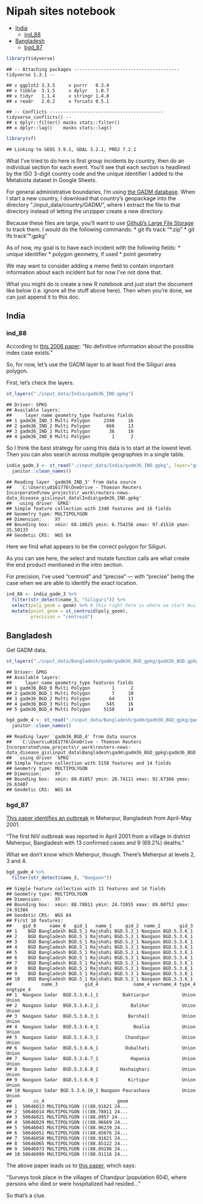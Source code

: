Nipah sites notebook
================

-   [India](#india)
    -   [ind_88](#ind_88)
-   [Bangladesh](#bangladesh)
    -   [bgd_87](#bgd_87)

``` r
library(tidyverse)
```

    ## -- Attaching packages --------------------------------------- tidyverse 1.3.1 --

    ## v ggplot2 3.3.5     v purrr   0.3.4
    ## v tibble  3.1.5     v dplyr   1.0.7
    ## v tidyr   1.1.4     v stringr 1.4.0
    ## v readr   2.0.2     v forcats 0.5.1

    ## -- Conflicts ------------------------------------------ tidyverse_conflicts() --
    ## x dplyr::filter() masks stats::filter()
    ## x dplyr::lag()    masks stats::lag()

``` r
library(sf)
```

    ## Linking to GEOS 3.9.1, GDAL 3.2.1, PROJ 7.2.1

What I’ve tried to do here is first group incidents by country, then do
an individual section for each event. You’ll see that each section is
headlined by the ISO 3-digit country code and the unique identifier I
added to the Metabiota dataset in Google Sheets.

For general administrative boundaries, I’m using [the GADM
database](https://gadm.org/). When I start a new country, I download
that country’s geopackage into the directory
“./input_data/country/GADM/”, where I extract the file to that directory
instead of letting the unzipper create a new directory.

Because these files are large, you’ll want to use [Github’s Large File
Storage](https://git-lfs.github.com/) to track them. I would do the
following commands: \* git lfs track “*.zip” * git lfs track”\*.gpkg”

As of now, my goal is to have each incident with the following fields:
\* unique identifier \* polygon geometry, if used \* point geometry

We may want to consider adding a memo field to contain important
information about each incident but for now I’ve not done that.

What you might do is create a new R notebook and just start the document
like below (i.e. ignore all the stuff above here). Then when you’re
done, we can just append it to this doc.

## India

### ind_88

According to [this 2006
paper](https://www.ncbi.nlm.nih.gov/pmc/articles/PMC3373078/): “No
definitive information about the possible index case exists.”

So, for now, let’s use the GADM layer to at least find the Siliguri area
polygon.

First, let’s check the layers.

``` r
st_layers("./input_data/India/gadm36_IND.gpkg")
```

    ## Driver: GPKG 
    ## Available layers:
    ##     layer_name geometry_type features fields
    ## 1 gadm36_IND_3 Multi Polygon     2340     16
    ## 2 gadm36_IND_2 Multi Polygon      666     13
    ## 3 gadm36_IND_1 Multi Polygon       36     10
    ## 4 gadm36_IND_0 Multi Polygon        1      2

So I think the best strategy for using this data is to start at the
lowest level. Then you can also search across multiple geographies in a
single table.

``` r
india_gadm_3 <- st_read("./input_data/India/gadm36_IND.gpkg", layer="gadm36_IND_3") %>%
  janitor::clean_names()
```

    ## Reading layer `gadm36_IND_3' from data source 
    ##   `C:\Users\u0161776\OneDrive - Thomson Reuters Incorporated\new_projects\r_work\reuters-news-data_disease_gis\input_data\India\gadm36_IND.gpkg' 
    ##   using driver `GPKG'
    ## Simple feature collection with 2340 features and 16 fields
    ## Geometry type: MULTIPOLYGON
    ## Dimension:     XY
    ## Bounding box:  xmin: 68.18625 ymin: 6.754256 xmax: 97.41516 ymax: 35.50133
    ## Geodetic CRS:  WGS 84

Here we find what appears to be the correct polygon for Siliguri.

As you can see here, the select and mutate function calls are what
create the end product mentioned in the intro section.

For precision, I’ve used “centroid” and “precise” — with “precise” being
the case when we are able to identify the exact location.

``` r
ind_88 <- india_gadm_3 %>%
  filter(str_detect(name_3, "Siliguri")) %>%
  select(poly_geom = geom) %>% # this right here is where we start building the end dataset
  mutate(point_geom = st_centroid(poly_geom),
         precision = "centroid")
```

## Bangladesh

Get GADM data.

``` r
st_layers("./input_data/Bangladesh/gadm/gadm36_BGD_gpkg/gadm36_BGD.gpkg")
```

    ## Driver: GPKG 
    ## Available layers:
    ##     layer_name geometry_type features fields
    ## 1 gadm36_BGD_0 Multi Polygon        1      2
    ## 2 gadm36_BGD_1 Multi Polygon        7     10
    ## 3 gadm36_BGD_2 Multi Polygon       64     13
    ## 4 gadm36_BGD_3 Multi Polygon      545     16
    ## 5 gadm36_BGD_4 Multi Polygon     5158     14

``` r
bgd_gadm_4 <- st_read("./input_data/Bangladesh/gadm/gadm36_BGD_gpkg/gadm36_BGD.gpkg", layer="gadm36_BGD_4") %>%
  janitor::clean_names()
```

    ## Reading layer `gadm36_BGD_4' from data source 
    ##   `C:\Users\u0161776\OneDrive - Thomson Reuters Incorporated\new_projects\r_work\reuters-news-data_disease_gis\input_data\Bangladesh\gadm\gadm36_BGD_gpkg\gadm36_BGD.gpkg' 
    ##   using driver `GPKG'
    ## Simple feature collection with 5158 features and 14 fields
    ## Geometry type: MULTIPOLYGON
    ## Dimension:     XY
    ## Bounding box:  xmin: 88.01057 ymin: 20.74111 xmax: 92.67366 ymax: 26.63407
    ## Geodetic CRS:  WGS 84

### bgd_87

[This paper identifies an
outbreak](https://onlinelibrary.wiley.com/doi/full/10.1002/rmv.2010) in
Meherpur, Bangladesh from April-May 2001.

“The first NiV outbreak was reported in April 2001 from a village in
district Meherpur, Bangladesh with 13 confirmed cases and 9 (69.2%)
deaths.”

What we don’t know which Meherpur, though. There’s Meherpur at levels 2,
3 and 4.

``` r
bgd_gadm_4 %>%
  filter(str_detect(name_3, "Naogaon"))
```

    ## Simple feature collection with 13 features and 14 fields
    ## Geometry type: MULTIPOLYGON
    ## Dimension:     XY
    ## Bounding box:  xmin: 88.78811 ymin: 24.72055 xmax: 89.00752 ymax: 24.91384
    ## Geodetic CRS:  WGS 84
    ## First 10 features:
    ##    gid_0     name_0   gid_1   name_1     gid_2  name_2       gid_3
    ## 1    BGD Bangladesh BGD.5_1 Rajshahi BGD.5.3_1 Naogaon BGD.5.3.6_1
    ## 2    BGD Bangladesh BGD.5_1 Rajshahi BGD.5.3_1 Naogaon BGD.5.3.6_1
    ## 3    BGD Bangladesh BGD.5_1 Rajshahi BGD.5.3_1 Naogaon BGD.5.3.6_1
    ## 4    BGD Bangladesh BGD.5_1 Rajshahi BGD.5.3_1 Naogaon BGD.5.3.6_1
    ## 5    BGD Bangladesh BGD.5_1 Rajshahi BGD.5.3_1 Naogaon BGD.5.3.6_1
    ## 6    BGD Bangladesh BGD.5_1 Rajshahi BGD.5.3_1 Naogaon BGD.5.3.6_1
    ## 7    BGD Bangladesh BGD.5_1 Rajshahi BGD.5.3_1 Naogaon BGD.5.3.6_1
    ## 8    BGD Bangladesh BGD.5_1 Rajshahi BGD.5.3_1 Naogaon BGD.5.3.6_1
    ## 9    BGD Bangladesh BGD.5_1 Rajshahi BGD.5.3_1 Naogaon BGD.5.3.6_1
    ## 10   BGD Bangladesh BGD.5_1 Rajshahi BGD.5.3_1 Naogaon BGD.5.3.6_1
    ##           name_3          gid_4             name_4 varname_4 type_4 engtype_4
    ## 1  Naogaon Sadar  BGD.5.3.6.1_1         Baktiarpur            Union     Union
    ## 2  Naogaon Sadar  BGD.5.3.6.2_1            Balihar            Union     Union
    ## 3  Naogaon Sadar  BGD.5.3.6.3_1           Barshail            Union     Union
    ## 4  Naogaon Sadar  BGD.5.3.6.4_1             Boalia            Union     Union
    ## 5  Naogaon Sadar  BGD.5.3.6.5_1          Chandipur            Union     Union
    ## 6  Naogaon Sadar  BGD.5.3.6.6_1          Dubalhati            Union     Union
    ## 7  Naogaon Sadar  BGD.5.3.6.7_1            Hapania            Union     Union
    ## 8  Naogaon Sadar  BGD.5.3.6.8_1        Hashaighari            Union     Union
    ## 9  Naogaon Sadar  BGD.5.3.6.9_1           Kirtipur            Union     Union
    ## 10 Naogaon Sadar BGD.5.3.6.10_1 Naogaon Paurashava            Union     Union
    ##        cc_4                           geom
    ## 1  50646013 MULTIPOLYGON (((88.91621 24...
    ## 2  50646014 MULTIPOLYGON (((88.78811 24...
    ## 3  50646021 MULTIPOLYGON (((88.8957 24....
    ## 4  50646029 MULTIPOLYGON (((88.96669 24...
    ## 5  50646043 MULTIPOLYGON (((88.96239 24...
    ## 6  50646051 MULTIPOLYGON (((88.85676 24...
    ## 7  50646058 MULTIPOLYGON (((88.91621 24...
    ## 8  50646065 MULTIPOLYGON (((88.85122 24...
    ## 9  50646073 MULTIPOLYGON (((88.89196 24...
    ## 10 50646099 MULTIPOLYGON (((88.91116 24...

The above paper leads us to [this
paper](https://www.ncbi.nlm.nih.gov/pmc/articles/PMC3323384/pdf/04-0701.pdf),
which says:

“Surveys took place in the villages of Chandpur (population 604), where
persons who died or were hospitalized had resided…”

So that’s a clue.

